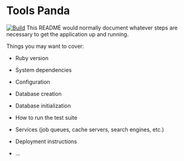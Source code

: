 
# Tools Panda
[![Build](https://github.com/younthu/tools.panda/actions/workflows/rubyonrails.yml/badge.svg)](https://github.com/younthu/tools.panda/actions/workflows/rubyonrails.yml) 
This README would normally document whatever steps are necessary to get the
application up and running.

Things you may want to cover:

* Ruby version

* System dependencies

* Configuration

* Database creation

* Database initialization

* How to run the test suite

* Services (job queues, cache servers, search engines, etc.)

* Deployment instructions

* ...
